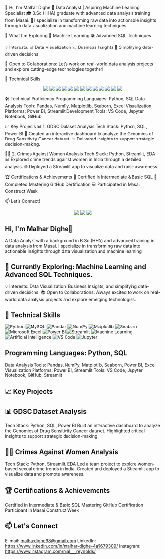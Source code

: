 👋 Hi, I'm Malhar Dighe
🌟 Data Analyst | Aspiring Machine Learning Specialist
🎓 B.Sc (HHA) graduate with advanced data analysis training from Masai.
🔎 I specialize in transforming raw data into actionable insights through data visualization and machine learning techniques.

🌱 What I'm Exploring
🚀 Machine Learning
🛠️ Advanced SQL Techniques

💡 Interests:
📊 Data Visualization
📈 Business Insights
🤝 Simplifying data-driven decisions

🔗 Open to Collaborations:
Let’s work on real-world data analysis projects and explore cutting-edge technologies together!

🚀 Technical Skills
<p align="center"> <img src="https://img.shields.io/badge/-Python-3776AB?logo=python&logoColor=white&style=for-the-badge" /> <img src="https://img.shields.io/badge/-MySQL-4479A1?logo=mysql&logoColor=white&style=for-the-badge" /> <img src="https://img.shields.io/badge/-Pandas-150458?logo=pandas&logoColor=white&style=for-the-badge" /> <img src="https://img.shields.io/badge/-NumPy-013243?logo=numpy&logoColor=white&style=for-the-badge" /> <img src="https://img.shields.io/badge/-Matplotlib-11557C?style=for-the-badge" /> <img src="https://img.shields.io/badge/-Seaborn-9A1B9A?style=for-the-badge" /> <img src="https://img.shields.io/badge/-Microsoft_Excel-217346?logo=microsoft-excel&logoColor=white&style=for-the-badge" /> <img src="https://img.shields.io/badge/-Power_BI-F2C811?logo=power-bi&logoColor=black&style=for-the-badge" /> <img src="https://img.shields.io/badge/-Streamlit-FF4B4B?logo=streamlit&logoColor=white&style=for-the-badge" /> <img src="https://img.shields.io/badge/-Machine_Learning-FF6F00?style=for-the-badge" /> <img src="https://img.shields.io/badge/-Artificial_Intelligence-0078D7?style=for-the-badge" /> <img src="https://img.shields.io/badge/-VS_Code-007ACC?logo=visual-studio-code&logoColor=white&style=for-the-badge" /> <img src="https://img.shields.io/badge/-Jupyter-F37626?logo=jupyter&logoColor=white&style=for-the-badge" /> </p>

🛠 Technical Proficiency
Programming Languages: Python, SQL
Data Analysis Tools: Pandas, NumPy, Matplotlib, Seaborn, Excel
Visualization Platforms: Power BI, Streamlit
Development Tools: VS Code, Jupyter Notebook, GitHub

📈 Key Projects
📊 1. GDSC Dataset Analysis
Tech Stack: Python, SQL, Power BI
🧠 Created an interactive dashboard to analyze the Genomics of Drug Sensitivity Cancer dataset.
✨ Delivered insights to support strategic decision-making.

🧑‍⚖️ 2. Crimes Against Women Analysis
Tech Stack: Python, Streamlit, EDA
📊 Explored crime trends against women in India through a detailed analysis.
🌐 Deployed a Streamlit app to visualize data and raise awareness.

🏆 Certifications & Achievements
🥇 Certified in Intermediate & Basic SQL
🏅 Completed Mastering GitHub Certification
💻 Participated in Masai Construct Week

📫 Let’s Connect!
<p align="center"> <a href="mailto:malhardighe98@gmail.com"><img src="https://img.shields.io/badge/-E--mail-D14836?logo=gmail&logoColor=white&style=for-the-badge"></a> <a href="https://www.linkedin.com/in/malhar-dighe-4a5679309/"><img src="https://img.shields.io/badge/-LinkedIn-0077B5?logo=linkedin&logoColor=white&style=for-the-badge"></a> <a href="https://www.instagram.com/mal___reynolds/"><img src="https://img.shields.io/badge/-Instagram-E4405F?logo=instagram&logoColor=white&style=for-the-badge"></a> </p>


## Hi, I'm Malhar Dighe👋


A Data Analyst with a background in B.Sc (HHA) and advanced training in data analysis from Masai. I specialize in transforming raw data into actionable insights through data visualization and machine learning

## 🌱 Currently Exploring: Machine Learning and Advanced SQL Techniques.
💡 Interests: Data Visualization, Business Insights, and simplifying data-driven decisions.
📚 Open to Collaborations: Always excited to work on real-world data analysis projects and explore emerging technologies.

## 🚀 Technical Skills

![Python](https://img.shields.io/badge/-Python-3776AB?logo=python&logoColor=white&style=for-the-badge)
![MySQL](https://img.shields.io/badge/-MySQL-4479A1?logo=mysql&logoColor=white&style=for-the-badge)
![Pandas](https://img.shields.io/badge/-Pandas-150458?logo=pandas&logoColor=white&style=for-the-badge)
![NumPy](https://img.shields.io/badge/-NumPy-013243?logo=numpy&logoColor=white&style=for-the-badge)
![Matplotlib](https://img.shields.io/badge/-Matplotlib-11557C?style=for-the-badge)
![Seaborn](https://img.shields.io/badge/-Seaborn-9A1B9A?style=for-the-badge)
![Microsoft Excel](https://img.shields.io/badge/-Microsoft_Excel-217346?logo=microsoft-excel&logoColor=white&style=for-the-badge)
![Power BI](https://img.shields.io/badge/-Power_BI-F2C811?logo=power-bi&logoColor=black&style=for-the-badge)
![Streamlit](https://img.shields.io/badge/-Streamlit-FF4B4B?logo=streamlit&logoColor=white&style=for-the-badge)
![Machine Learning](https://img.shields.io/badge/-Machine_Learning-FF6F00?style=for-the-badge)
![Artificial Intelligence](https://img.shields.io/badge/-Artificial_Intelligence-0078D7?style=for-the-badge)
![VS Code](https://img.shields.io/badge/-VS_Code-007ACC?logo=visual-studio-code&logoColor=white&style=for-the-badge)
![Jupyter](https://img.shields.io/badge/-Jupyter-F37626?logo=jupyter&logoColor=white&style=for-the-badge)


## Programming Languages: Python, SQL
Data Analysis Tools: Pandas, NumPy, Matplotlib, Seaborn, Power BI, Excel
Visualization Platforms: Power BI, Streamlit
Tools: VS Code, Jupyter Notebook, GitHub, Streamlit

## 📈 Key Projects
## 📊 GDSC Dataset Analysis
Tech Stack: Python, SQL, Power BI
Built an interactive dashboard to analyze the Genomics of Drug Sensitivity Cancer dataset.
Highlighted critical insights to support strategic decision-making.

## 🧑‍⚖️ Crimes Against Women Analysis
Tech Stack: Python, Streamlit, EDA
Led a team project to explore women-based sexual crime trends in India.
Created and deployed a Streamlit app to visualize data and promote awareness.

## 🏆 Certifications & Achievements
Certified in Intermediate & Basic SQL
Mastering GitHub Certification
Participant in Masai Construct Week

## 📫 Let's Connect
E-mail: malhardighe98@gmail.com
LinkedIn: https://www.linkedin.com/in/malhar-dighe-4a5679309/
Instagram: https://www.instagram.com/mal___reynolds/
